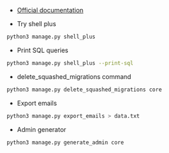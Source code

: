 - [Official documentation](https://django-extensions.readthedocs.io/en/latest)

- Try shell plus

```sh
python3 manage.py shell_plus
```

- Print SQL queries

```sh
python3 manage.py shell_plus --print-sql
```

- delete_squashed_migrations command

```sh
python3 manage.py delete_squashed_migrations core
```

- Export emails

```sh
python3 manage.py export_emails > data.txt
```

- Admin generator

```sh
python3 manage.py generate_admin core
```
